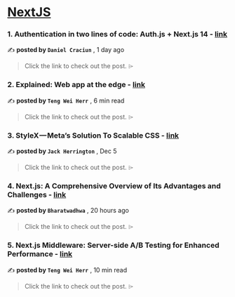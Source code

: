 
<h1><a href=https://medium.com/tag/nextjs/recommended target="_blank" rel="noopener noreferrer">NextJS</a></h1>
<h3>1. Authentication in two lines of code: Auth.js + Next.js 14 - <a href=https://medium.com/@danielcracbusiness/authentication-in-two-lines-of-code-auth-js-next-js-14-653b252abfd3?source=tag_recommended_feed---------0-84----------nextjs----------65e11fed_9f4b_4d58_bc4f_38a3a89cf6ce------- target="_blank" rel="noopener noreferrer">link</a></h3>

✍️ **posted by `Daniel Craciun`** <date> , 1 day ago</date>

<blockquote>Click the link to check out the post. ⌲</blockquote>

<h3>2. Explained: Web app at the edge - <a href=https://medium.com/gitconnected/explained-web-app-at-the-edge-fb391985a0a5?source=tag_recommended_feed---------1-107----------nextjs----------65e11fed_9f4b_4d58_bc4f_38a3a89cf6ce------- target="_blank" rel="noopener noreferrer">link</a></h3>

✍️ **posted by `Teng Wei Herr`** <date> , 6 min read</date>

<blockquote>Click the link to check out the post. ⌲</blockquote>

<h3>3. StyleX — Meta’s Solution To Scalable CSS - <a href=https://medium.com/@jherr2020/stylex-metas-solution-to-scalable-css-0e06972d9bc4?source=tag_recommended_feed---------2-85----------nextjs----------65e11fed_9f4b_4d58_bc4f_38a3a89cf6ce------- target="_blank" rel="noopener noreferrer">link</a></h3>

✍️ **posted by `Jack Herrington`** <date> , Dec 5</date>

<blockquote>Click the link to check out the post. ⌲</blockquote>

<h3>4. Next.js: A Comprehensive Overview of Its Advantages and Challenges - <a href=https://medium.com/engineering-ai-pulse/next-js-a-comprehensive-overview-of-its-advantages-and-challenges-0dd89cb2dd63?source=tag_recommended_feed---------3-84----------nextjs----------65e11fed_9f4b_4d58_bc4f_38a3a89cf6ce------- target="_blank" rel="noopener noreferrer">link</a></h3>

✍️ **posted by `Bharatwadhwa`** <date> , 20 hours ago</date>

<blockquote>Click the link to check out the post. ⌲</blockquote>

<h3>5. Next.js Middleware: Server-side A/B Testing for Enhanced Performance - <a href=https://medium.com/gitconnected/next-js-middleware-server-side-a-b-testing-for-enhanced-performance-f13ed0aa0b40?source=tag_recommended_feed---------4-107----------nextjs----------65e11fed_9f4b_4d58_bc4f_38a3a89cf6ce------- target="_blank" rel="noopener noreferrer">link</a></h3>

✍️ **posted by `Teng Wei Herr`** <date> , 10 min read</date>

<blockquote>Click the link to check out the post. ⌲</blockquote>

